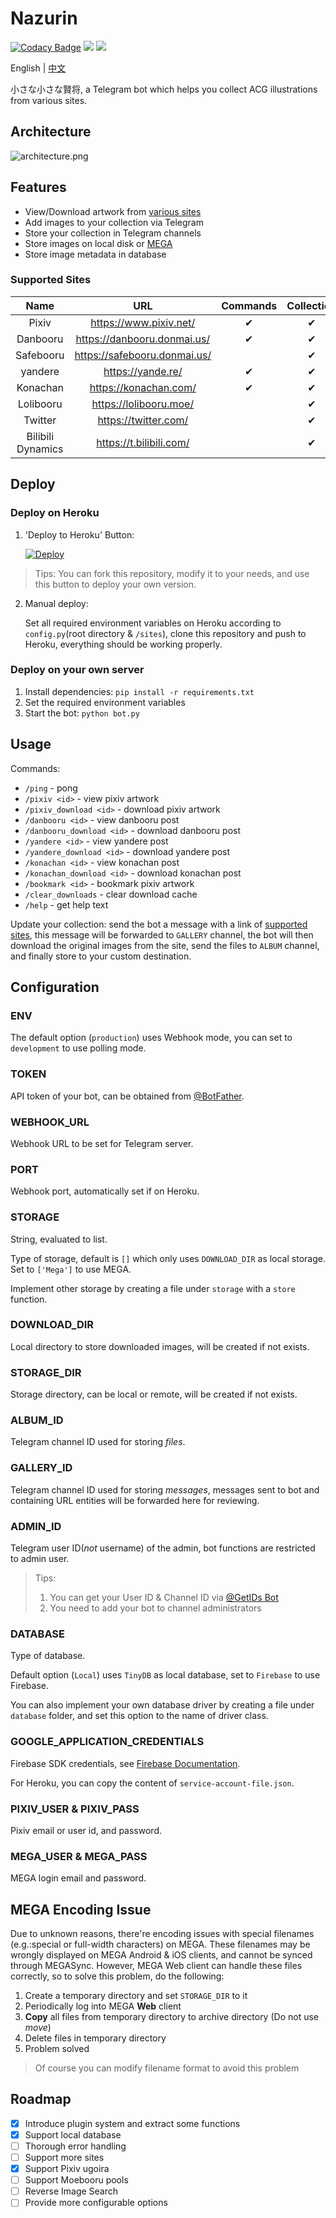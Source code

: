# Nazurin

[![Codacy Badge](https://app.codacy.com/project/badge/Grade/5cbfed1b51a644b187ed5d9521a4ea95)](https://www.codacy.com/manual/y-young/nazurin?utm_source=github.com&utm_medium=referral&utm_content=y-young/nazurin&utm_campaign=Badge_Grade)
![](https://img.shields.io/badge/python->%3D%203.5-blue)
![](https://img.shields.io/badge/-Telegram-blue.svg?logo=telegram)

English | [中文](https://blog.gpx.moe/2020/07/20/nazurin/)

小さな小さな賢将, a Telegram bot which helps you collect ACG illustrations from various sites.

## Architecture

![architecture.png](https://i.loli.net/2020/07/29/sJB1HkgvwZ8mOez.png)

## Features

-   View/Download artwork from [various sites](#supported-sites)
-   Add images to your collection via Telegram
-   Store your collection in Telegram channels
-   Store images on local disk or [MEGA](https://mega.nz/)
-   Store image metadata in database

### Supported Sites

|        Name       |               URL              | Commands | Collection |
| :---------------: | :----------------------------: | :------: | :--------: |
|       Pixiv       |    <https://www.pixiv.net/>    |     ✔    |      ✔     |
|      Danbooru     |  <https://danbooru.donmai.us/> |     ✔    |      ✔     |
|     Safebooru     | <https://safebooru.donmai.us/> |          |      ✔     |
|      yandere      |       <https://yande.re/>      |     ✔    |      ✔     |
|      Konachan     |     <https://konachan.com/>    |     ✔    |      ✔     |
|     Lolibooru     |    <https://lolibooru.moe/>    |          |      ✔     |
|      Twitter      |     <https://twitter.com/>     |          |      ✔     |
| Bilibili Dynamics |    <https://t.bilibili.com/>   |          |      ✔     |

## Deploy

### Deploy on Heroku

1.  'Deploy to Heroku' Button:

    [![Deploy](https://www.herokucdn.com/deploy/button.svg)](https://heroku.com/deploy)

> Tips: You can fork this repository, modify it to your needs, and use this button to deploy your own version.

2.  Manual deploy:

    Set all required environment variables on Heroku according to `config.py`(root directory & `/sites`), clone this repository and push to Heroku, everything should be working properly.

### Deploy on your own server

1.  Install dependencies: `pip install -r requirements.txt`
2.  Set the required environment variables
3.  Start the bot: `python bot.py`

## Usage

Commands:

-   `/ping` - pong
-   `/pixiv <id>` - view pixiv artwork
-   `/pixiv_download <id>` - download pixiv artwork
-   `/danbooru <id>` - view danbooru post
-   `/danbooru_download <id>` - download danbooru post
-   `/yandere <id>` - view yandere post
-   `/yandere_download <id>` - download yandere post
-   `/konachan <id>` - view konachan post
-   `/konachan_download <id>` - download konachan post
-   `/bookmark <id>` - bookmark pixiv artwork
-   `/clear_downloads` - clear download cache
-   `/help` - get help text

Update your collection: send the bot a message with a link of [supported sites](#supported-sites), this message will be forwarded to `GALLERY` channel, the bot will then download the original images from the site, send the files to `ALBUM` channel, and finally store to your custom destination.

## Configuration

### ENV

The default option (`production`) uses Webhook mode, you can set to `development` to use polling mode.

### TOKEN

API token of your bot, can be obtained from [@BotFather](https://t.me/BotFather).

### WEBHOOK_URL

Webhook URL to be set for Telegram server.

### PORT

Webhook port, automatically set if on Heroku.

### STORAGE

String, evaluated to list.

Type of storage, default is `[]` which only uses `DOWNLOAD_DIR` as local storage. Set to `['Mega']` to use MEGA.

Implement other storage by creating a file under `storage` with a `store` function.

### DOWNLOAD_DIR

Local directory to store downloaded images, will be created if not exists.

### STORAGE_DIR

Storage directory, can be local or remote, will be created if not exists.

### ALBUM_ID

Telegram channel ID used for storing _files_.

### GALLERY_ID

Telegram channel ID used for storing _messages_, messages sent to bot and containing URL entities will be forwarded here for reviewing.

### ADMIN_ID

Telegram user ID(_not_ username) of the admin, bot functions are restricted to admin user.

> Tips:
>
> 1.  You can get your User ID & Channel ID via [@GetIDs Bot](https://t.me/getidsbot/)
> 2.  You need to add your bot to channel administrators

### DATABASE

Type of database.

Default option (`Local`) uses `TinyDB` as local database, set to `Firebase` to use Firebase.

You can also implement your own database driver by creating a file under `database` folder, and set this option to the name of driver class.

### GOOGLE_APPLICATION_CREDENTIALS

Firebase SDK credentials, see [Firebase Documentation](https://firebase.google.com/docs/admin/setup#initialize_the_sdk).

For Heroku, you can copy the content of `service-account-file.json`.

### PIXIV_USER & PIXIV_PASS

Pixiv email or user id, and password.

### MEGA_USER & MEGA_PASS

MEGA login email and password.

## MEGA Encoding Issue

Due to unknown reasons, there're encoding issues with special filenames (e.g.:special or full-width characters) on MEGA. These filenames may be wrongly displayed on MEGA Android & iOS clients, and cannot be synced through MEGASync. However, MEGA Web client can handle these files correctly, so to solve this problem, do the following:

1.  Create a temporary directory and set `STORAGE_DIR` to it
2.  Periodically log into MEGA **Web** client
3.  **Copy** all files from temporary directory to archive directory (Do not use _move_)
4.  Delete files in temporary directory
5.  Problem solved

> Of course you can modify filename format to avoid this problem

## Roadmap

-   [x] Introduce plugin system and extract some functions
-   [x] Support local database
-   [ ] Thorough error handling
-   [ ] Support more sites
-   [x] Support Pixiv ugoira
-   [ ] Support Moebooru pools
-   [ ] Reverse Image Search
-   [ ] Provide more configurable options
